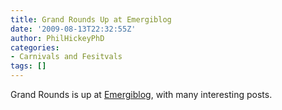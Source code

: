 ```yaml
---
title: Grand Rounds Up at Emergiblog
date: '2009-08-13T22:32:55Z'
author: PhilHickeyPhD
categories:
- Carnivals and Fesitvals
tags: []
---
```


Grand Rounds is up at <a href="http://www.emergiblog.com/2009/08/a-cracking-grand-rounds.html">Emergiblog</a>, with many interesting posts.